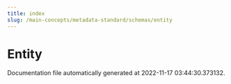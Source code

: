 ```yaml
---
title: index
slug: /main-concepts/metadata-standard/schemas/entity
---
```


# Entity

Documentation file automatically generated at 2022-11-17 03:44:30.373132.
